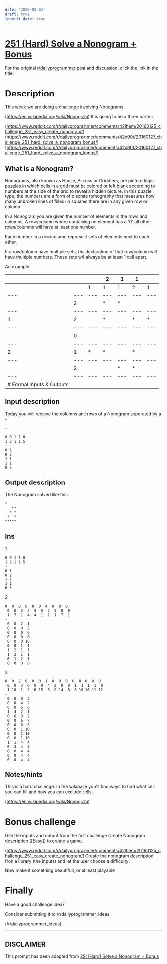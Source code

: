 ```yaml
---
date: '2020-05-03'
draft: true
inherit_date: true
---
```


# [251 (Hard) Solve a Nonogram + Bonus](https://www.reddit.com/r/dailyprogrammer/comments/42x90t/20160127_challenge_251_hard_solve_a_nonogram_bonus/)

For the original [r/dailyprogrammer](https://www.reddit.com/r/dailyprogrammer/) post and discussion, click the link in the title.

# Description
This week we are doing a challenge involving Nonograms

(https://en.wikipedia.org/wiki/Nonogram)
It is going to be a three parter:

(https://www.reddit.com/r/dailyprogrammer/comments/42lhem/20160125_challenge_251_easy_create_nonogram/)
(https://www.reddit.com/r/dailyprogrammer/comments/42x90t/20160127_challenge_251_hard_solve_a_nonogram_bonus/)
(https://www.reddit.com/r/dailyprogrammer/comments/42x90t/20160127_challenge_251_hard_solve_a_nonogram_bonus/)
## What is a Nonogram?
Nonograms, also known as Hanjie, Picross or Griddlers, are picture logic puzzles in which cells in a grid must be colored or left blank according to numbers at the side of the grid to reveal a hidden picture. In this puzzle type, the numbers are a form of discrete tomography that measures how many unbroken lines of filled-in squares there are in any given row or column.

In a Nonogram you are given the number of elements in the rows and columns. A row/column where containing no element has a '0' all other rows/columns will have at least one number.

Each number in a row/column represent sets of elements next to each other. 

If a row/column have multiple sets, the declaration of that row/column will have multiple numbers. These sets will always be at least 1 cell apart.

An example


||||2|1|1||
| --- | --- | --- | --- | --- | --- | --- |
|||1|1|1|2|1|
| --- | --- | --- | --- | --- | --- | --- |
||2||*|*|||
| --- | --- | --- | --- | --- | --- | --- |
|1|2||*||*|*|
| --- | --- | --- | --- | --- | --- | --- |
||0||||||
| --- | --- | --- | --- | --- | --- | --- |
|2|1|*|*||*||
| --- | --- | --- | --- | --- | --- | --- |
||2|||*|*||
| --- | --- | --- | --- | --- | --- | --- |
|# Formal Inputs & Outputs
## Input description
Today you will recieve the columns and rows of a Nonogram seperated by a -


```
-
```

```
0 0 1 1 0
1 2 1 1 5
-
0 1
0 2
1 1
1 1
0 5
```
## Output description
The Nonogram solved like this:


```
*
   **
  * *
 *  *
*****
```
## Ins
1


```
0 0 1 1 0
1 2 1 1 5
-
0 1
0 2
1 1
1 1
0 5
```
2


```
0  0  0  0  0  0  4  0  0  0
 0  0  3  4  5  5  2  5  0  0
 1  7  1  4  4  1  1  1  7  1
-
 0  0  2  1
 0  0  0  5
 0  0  0  6
 0  0  0  8
 0  0  0 10
 0  0  1  1
 1  2  1  1
 1  2  1  1
 0  1  2  1
 0  0  0  8
```
3


```
0  0  2  0  0  0  1  0  0  0  0  0  0  0  0
 0  0  3  6  0  0  4  2  0  0  1  1  1  1  0
 1 10  1  2  6 15  8  9 14  8  6 10 10 11 12
-
 0  0  0  3
 0  0  4  2
 0  0  6  6
 1  4  2  1
 0  6  3  2
 0  0  6  7
 0  0  6  8
 0  0  1 10
 0  0  1 10
 0  0  1 10
 1  1  4  4
 0  3  4  4
 0  0  4  4
 0  0  4  4
 0  0  4  4
```
## Notes/hints
This is a hard challenge. In the wikipage you'll find ways to find what cell you can fill and how you can exclude cells.

(https://en.wikipedia.org/wiki/Nonogram)
# Bonus challenge
Use the inputs and output from the first challenge Create Nonogram description ([Easy]) to create a game.

(https://www.reddit.com/r/dailyprogrammer/comments/42lhem/20160125_challenge_251_easy_create_nonogram/)
Create the nonogram description fron a library (the inputs) and let the user choose a difficulty:

Now make it something beautifull, or at least playable

# Finally
Have a good challenge idea?

Consider submitting it to /r/dailyprogrammer_ideas

(/r/dailyprogrammer_ideas)

----
## **DISCLAIMER**
This prompt has been adapted from [251 [Hard] Solve a Nonogram + Bonus](https://www.reddit.com/r/dailyprogrammer/comments/42x90t/20160127_challenge_251_hard_solve_a_nonogram_bonus/
)
